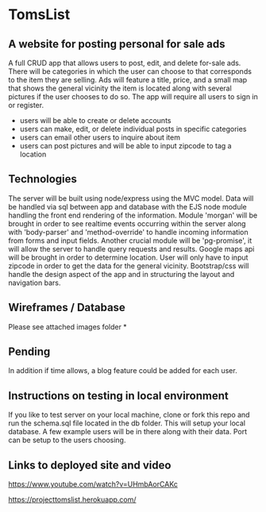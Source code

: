 # TomsList

## A website for posting personal for sale ads

A full CRUD app that allows users to post, edit, and delete for-sale ads.  There will be categories in which the user can choose to that corresponds to the item they are selling.  Ads will feature a title, price, and a small map that shows the general vicinity the item is located along with several pictures if the user chooses to do so.  The app will require all users to sign in or register.

  * users will be able to create or delete accounts
  * users can make, edit, or delete individual posts in specific categories
  * users can email other users to inquire about item
  * users can post pictures and will be able to input zipcode to tag a location
  
## Technologies

The server will be built using node/express using the MVC model.  Data will be handled via sql between app and database with the EJS node module handling the front end rendering of the information.  Module 'morgan' will be brought in order to see realtime events occurring within the server along with 'body-parser' and 'method-override' to handle incoming information from forms and input fields.  Another crucial module will be 'pg-promise', it will allow the server to handle query requests and results.  Google maps api will be brought in order to determine location.  User will only have to input zipcode in order to get the data for the general vicinity. Bootstrap/css will handle the design aspect of the app and in structuring the layout and navigation bars.  

## Wireframes / Database

Please see attached images folder *

## Pending

In addition if time allows, a blog feature could be added for each user.

## Instructions on testing in local environment

If you like to test server on your local machine, clone or fork this repo and run the schema.sql file located in the db folder.  This will setup your local database.  A few example users will be in there along with their data.  Port can be setup to the users choosing.

## Links to deployed site and video

https://www.youtube.com/watch?v=UHmbAorCAKc

https://projecttomslist.herokuapp.com/
